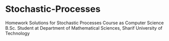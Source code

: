 # Stochastic-Processes
Homework Solutions for Stochastic Processes Course as Computer Science B.Sc. Student at Department of Mathematical Sciences, Sharif University of Technology
